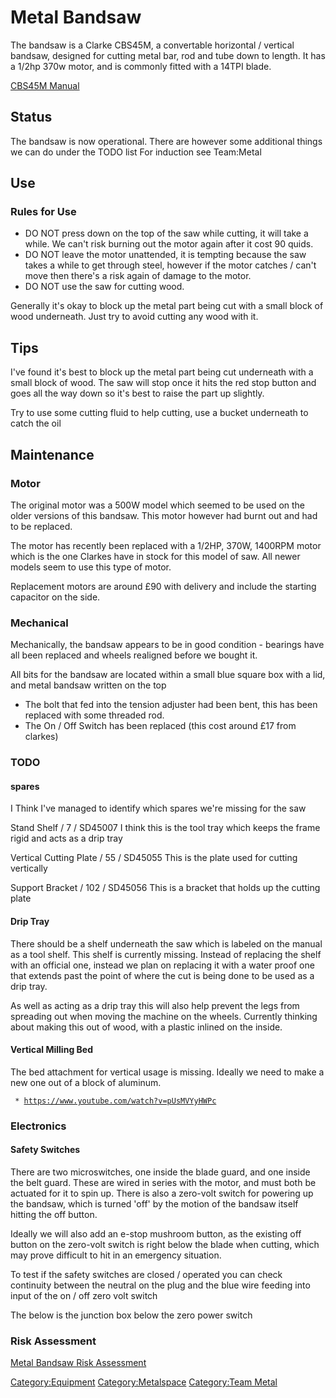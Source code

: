 # Metal Bandsaw

The bandsaw is a Clarke CBS45M, a convertable horizontal / vertical
bandsaw, designed for cutting metal bar, rod and tube down to length. It
has a 1/2hp 370w motor, and is commonly fitted with a 14TPI blade.

[CBS45M Manual](../../../instruction_manuals/CBS45MD_Bandsaw_Rev_5.pdf)

## Status

The bandsaw is now operational.
There are however some additional things we can do under the TODO list
For induction see Team:Metal

## Use

### Rules for Use

  - DO NOT press down on the top of the saw while cutting, it will take
    a while. We can't risk burning out the motor again after it cost 90
    quids.
  - DO NOT leave the motor unattended, it is tempting because the saw
    takes a while to get through steel, however if the motor catches /
    can't move then there's a risk again of damage to the motor.
  - DO NOT use the saw for cutting wood.

Generally it's okay to block up the metal part being cut with a small
block of wood underneath. Just try to avoid cutting any wood with it.

## Tips

I've found it's best to block up the metal part being cut underneath
with a small block of wood. The saw will stop once it hits the red stop
button and goes all the way down so it's best to raise the part up
slightly.

Try to use some cutting fluid to help cutting, use a bucket underneath
to catch the oil


## Maintenance

### Motor

The original motor was a 500W model which seemed to be used on the older
versions of this bandsaw. This motor however had burnt out and had to be
replaced.

The motor has recently been replaced with a 1/2HP, 370W, 1400RPM motor
which is the one Clarkes have in stock for this model of saw. All newer
models seem to use this type of motor.

Replacement motors are around £90 with delivery and include the starting
capacitor on the side.

### Mechanical

Mechanically, the bandsaw appears to be in good condition - bearings
have all been replaced and wheels realigned before we bought it.

All bits for the bandsaw are located within a small blue square box with
a lid, and metal bandsaw written on the top

-   The bolt that fed into the tension adjuster had been bent, this has
    been replaced with some threaded rod.
-   The On / Off Switch has been replaced (this cost around £17 from
    clarkes)

### TODO

#### spares

I Think I've managed to identify which spares we're missing for the saw

Stand Shelf / 7 / SD45007
I think this is the tool tray which keeps the frame rigid and acts as a
drip tray

Vertical Cutting Plate / 55 / SD45055
This is the plate used for cutting vertically

Support Bracket / 102 / SD45056
This is a bracket that holds up the cutting plate

#### Drip Tray

There should be a shelf underneath the saw which is labeled on the
manual as a tool shelf. This shelf is currently missing. Instead of
replacing the shelf with an official one, instead we plan on replacing
it with a water proof one that extends past the point of where the cut
is being done to be used as a drip tray.

As well as acting as a drip tray this will also help prevent the legs
from spreading out when moving the machine on the wheels. Currently
thinking about making this out of wood, with a plastic inlined on the
inside.

#### Vertical Milling Bed

The bed attachment for vertical usage is missing.
Ideally we need to make a new one out of a block of aluminum.

` * `[`https://www.youtube.com/watch?v=pUsMVYyHWPc`](https://www.youtube.com/watch?v=pUsMVYyHWPc)

### Electronics

#### Safety Switches

There are two microswitches, one inside the blade guard, and one inside
the belt guard. These are wired in series with the motor, and must both
be actuated for it to spin up. There is also a zero-volt switch for
powering up the bandsaw, which is turned 'off' by the motion of the
bandsaw itself hitting the off button.

Ideally we will also add an e-stop mushroom button, as the existing off
button on the zero-volt switch is right below the blade when cutting,
which may prove difficult to hit in an emergency situation.

To test if the safety switches are closed / operated you can check
continuity between the neutral on the plug and the blue wire feeding
into input of the on / off zero volt switch

The below is the junction box below the zero power switch

### Risk Assessment
[Metal Bandsaw Risk Assessment](https://docs.google.com/document/d/1L63IFT2mtebCvb3mKpEstMLqN3Si-7PQvn6bUsV1nFw/edit?usp=sharing)

[Category:Equipment](Category:Equipment "wikilink")
[Category:Metalspace](Category:Metalspace "wikilink") [Category:Team
Metal](Category:Team_Metal "wikilink")
